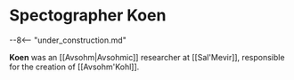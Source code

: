 # Spectographer Koen

--8<-- "under_construction.md"

**Koen** was an [[Avsohm|Avsohmic]] researcher at [[Sal'Mevir]], responsible for the creation of [[Avsohm'Kohl]].
